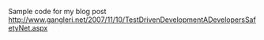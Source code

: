 Sample code for my blog post http://www.gangleri.net/2007/11/10/TestDrivenDevelopmentADevelopersSafetyNet.aspx
